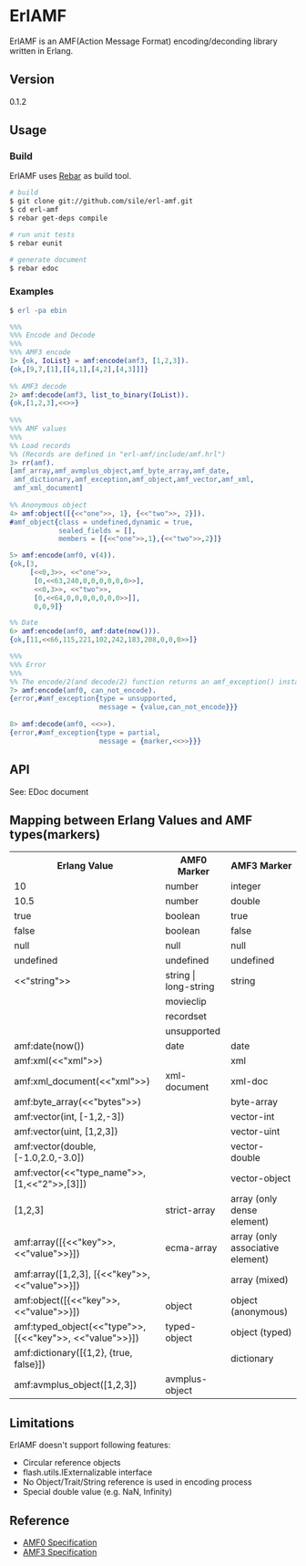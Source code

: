 # ErlAMF

ErlAMF is an AMF(Action Message Format) encoding/deconding library written in Erlang.

## Version
0.1.2

## Usage
### Build

ErlAMF uses [Rebar](https://github.com/basho/rebar/) as build tool.

```sh
# build
$ git clone git://github.com/sile/erl-amf.git
$ cd erl-amf
$ rebar get-deps compile

# run unit tests
$ rebar eunit

# generate document
$ rebar edoc
```

### Examples

```erlang
$ erl -pa ebin

%%%
%%% Encode and Decode
%%%
%%% AMF3 encode
1> {ok, IoList} = amf:encode(amf3, [1,2,3]).
{ok,[9,7,[1],[[4,1],[4,2],[4,3]]]}
    
%% AMF3 decode
2> amf:decode(amf3, list_to_binary(IoList)).
{ok,[1,2,3],<<>>}
    
%%%
%%% AMF values
%%%
%% Load records
%% (Records are defined in "erl-amf/include/amf.hrl")
3> rr(amf).
[amf_array,amf_avmplus_object,amf_byte_array,amf_date,
 amf_dictionary,amf_exception,amf_object,amf_vector,amf_xml,
 amf_xml_document]
    
%% Anonymous object
4> amf:object([{<<"one">>, 1}, {<<"two">>, 2}]).
#amf_object{class = undefined,dynamic = true,
            sealed_fields = [],
            members = [{<<"one">>,1},{<<"two">>,2}]}

5> amf:encode(amf0, v(4)).
{ok,[3,
     [<<0,3>>, <<"one">>,
      [0,<<63,240,0,0,0,0,0,0>>],
      <<0,3>>, <<"two">>,
      [0,<<64,0,0,0,0,0,0,0>>]],
      0,0,9]}

%% Date
6> amf:encode(amf0, amf:date(now())).
{ok,[11,<<66,115,221,102,242,183,208,0,0,0>>]}

%%%
%%% Error
%%%
%% The encode/2(and decode/2) function returns an amf_exception() instance as error reason
7> amf:encode(amf0, can_not_encode).
{error,#amf_exception{type = unsupported,
                      message = {value,can_not_encode}}}
    
8> amf:decode(amf0, <<>>).
{error,#amf_exception{type = partial,
                      message = {marker,<<>>}}}
```

## API

See: EDoc document

## Mapping between Erlang Values and AMF types(markers)

<table>
<tr><th>Erlang Value</th><th>AMF0 Marker</th><th>AMF3 Marker</th></tr>
<tr><td>10</td><td>number</td><td>integer</td></tr>
<tr><td>10.5</td><td>number</td><td>double</td></tr>
<tr><td>true</td><td>boolean</td><td>true</td></tr>
<tr><td>false</td><td>boolean</td><td>false</td></tr>
<tr><td>null</td><td>null</td><td>null</td></tr>
<tr><td>undefined</td><td>undefined</td><td>undefined</td></tr>
<tr><td>&lt;&lt;"string"&gt;&gt;</td><td>string | long-string</td><td>string</td></tr>
<tr><td></td><td>movieclip</td><td></td></tr>
<tr><td></td><td>recordset</td><td></td></tr>
<tr><td></td><td>unsupported</td><td></td></tr>
<tr><td>amf:date(now())</td><td>date</td><td>date</td></tr>
<tr><td>amf:xml(&lt;&lt;"xml"&gt;&gt;)</td><td></td><td>xml</td></tr>
<tr><td>amf:xml_document(&lt;&lt;"xml"&gt;&gt;)</td><td>xml-document</td><td>xml-doc</td></tr>
<tr><td>amf:byte_array(&lt;&lt;"bytes"&gt;&gt;)</td><td></td><td>byte-array</td></tr>
<tr><td>amf:vector(int, [-1,2,-3])</td><td></td><td>vector-int</td></tr>
<tr><td>amf:vector(uint, [1,2,3])</td><td></td><td>vector-uint</td></tr>
<tr><td>amf:vector(double, [-1.0,2.0,-3.0])</td><td></td><td>vector-double</td></tr>
<tr><td>amf:vector(<<"type_name">>, [1,&lt;&lt;"2"&gt;&gt;,[3]])</td><td></td><td>vector-object</td></tr>
<tr><td>[1,2,3]</td><td>strict-array</td><td>array (only dense element)</td></tr>
<tr><td>amf:array([{&lt;&lt;"key"&gt;&gt;, &lt;&lt;"value"&gt;&gt;}])</td><td>ecma-array</td><td>array (only associative element)</td></tr>
<tr><td>amf:array([1,2,3], [{&lt;&lt;"key"&gt;&gt;, &lt;&lt;"value"&gt;&gt;}])</td><td></td><td>array (mixed)</td></tr>
<tr><td>amf:object([{&lt;&lt;"key"&gt;&gt;, &lt;&lt;"value"&gt;&gt;}])</td><td>object</td><td>object (anonymous)</td></tr>
<tr><td>amf:typed_object(&lt;&lt;"type"&gt;&gt;, [{&lt;&lt;"key"&gt;&gt;, &lt;&lt;"value"&gt;&gt;}])</td><td>typed-object</td><td>object (typed)</td></tr>
<tr><td>amf:dictionary([{1,2}, {true, false}])</td><td></td><td>dictionary</td></tr>
<tr><td>amf:avmplus_object([1,2,3])</td><td>avmplus-object</td><td></td></tr>
</table>

## Limitations
ErlAMF doesn't support following features:
* Circular reference objects
* flash.utils.IExternalizable interface
* No Object/Trait/String reference is used in encoding process
* Special double value (e.g. NaN, Infinity)

## Reference
* [AMF0 Specification](http://download.macromedia.com/pub/labs/amf/amf0_spec_121207.pdf)
* [AMF3 Specification](http://wwwimages.adobe.com/www.adobe.com/content/dam/Adobe/en/devnet/amf/pdf/amf-file-format-spec.pdf)
